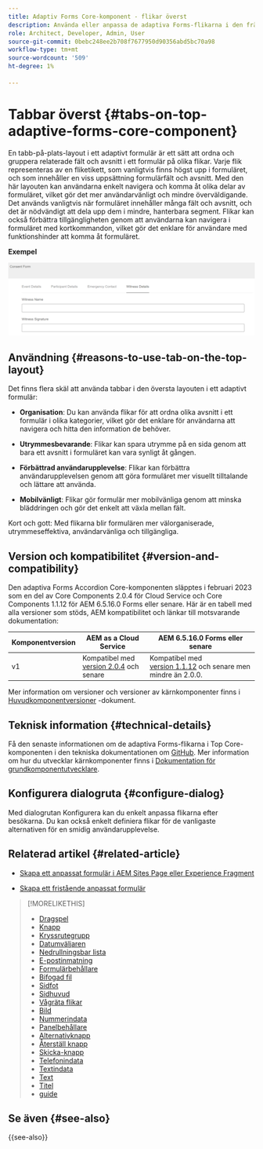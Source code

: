 ```yaml
---
title: Adaptiv Forms Core-komponent - flikar överst
description: Använda eller anpassa de adaptiva Forms-flikarna i den främsta kärnkomponenten.
role: Architect, Developer, Admin, User
source-git-commit: 0bebc248ee2b708f7677950d90356abd5bc70a98
workflow-type: tm+mt
source-wordcount: '509'
ht-degree: 1%

---
```



# Tabbar överst {#tabs-on-top-adaptive-forms-core-component}

En tabb-på-plats-layout i ett adaptivt formulär är ett sätt att ordna och gruppera relaterade fält och avsnitt i ett formulär på olika flikar. Varje flik representeras av en fliketikett, som vanligtvis finns högst upp i formuläret, och som innehåller en viss uppsättning formulärfält och avsnitt. Med den här layouten kan användarna enkelt navigera och komma åt olika delar av formuläret, vilket gör det mer användarvänligt och mindre överväldigande. Det används vanligtvis när formuläret innehåller många fält och avsnitt, och det är nödvändigt att dela upp dem i mindre, hanterbara segment. Flikar kan också förbättra tillgängligheten genom att användarna kan navigera i formuläret med kortkommandon, vilket gör det enklare för användare med funktionshinder att komma åt formuläret.

**Exempel**

![](/help/adaptive-forms/assets/tabs.png)

## Användning {#reasons-to-use-tab-on-the-top-layout}

Det finns flera skäl att använda tabbar i den översta layouten i ett adaptivt formulär:

* **Organisation**: Du kan använda flikar för att ordna olika avsnitt i ett formulär i olika kategorier, vilket gör det enklare för användarna att navigera och hitta den information de behöver.

* **Utrymmesbevarande**: Flikar kan spara utrymme på en sida genom att bara ett avsnitt i formuläret kan vara synligt åt gången.

* **Förbättrad användarupplevelse**: Flikar kan förbättra användarupplevelsen genom att göra formuläret mer visuellt tilltalande och lättare att använda.

* **Mobilvänligt**: Flikar gör formulär mer mobilvänliga genom att minska bläddringen och gör det enkelt att växla mellan fält.

Kort och gott: Med flikarna blir formulären mer välorganiserade, utrymmeseffektiva, användarvänliga och tillgängliga.

## Version och kompatibilitet {#version-and-compatibility}

Den adaptiva Forms Accordion Core-komponenten släpptes i februari 2023 som en del av Core Components 2.0.4 för Cloud Service och Core Components 1.1.12 för AEM 6.5.16.0 Forms eller senare. Här är en tabell med alla versioner som stöds, AEM kompatibilitet och länkar till motsvarande dokumentation:

| Komponentversion | AEM as a Cloud Service | AEM 6.5.16.0 Forms eller senare |
|---|---|---|
| v1 | Kompatibel med<br>[version 2.0.4](/help/adaptive-forms/version.md) och senare | Kompatibel med<br>[version 1.1.12](/help/adaptive-forms/version.md) och senare men mindre än 2.0.0. |

Mer information om versioner och versioner av kärnkomponenter finns i [Huvudkomponentversioner](/help/adaptive-forms/version.md) -dokument.

<!-- ## Sample Component Output {#sample-component-output}

To experience the Accordion Component as well as see examples of its configuration options as well as HTML and JSON output, visit the [Component Library](https://adobe.com/go/aem_cmp_library_accordion). -->

## Teknisk information {#technical-details}

Få den senaste informationen om de adaptiva Forms-flikarna i Top Core-komponenten i den tekniska dokumentationen om [GitHub](https://github.com/adobe/aem-core-forms-components/tree/master/ui.af.apps/src/main/content/jcr_root/apps/core/fd/components/form/tabsontop/v1/tabsontop). Mer information om hur du utvecklar kärnkomponenter finns i [Dokumentation för grundkomponentutvecklare](/help/developing/overview.md).

## Konfigurera dialogruta {#configure-dialog}

Med dialogrutan Konfigurera kan du enkelt anpassa flikarna efter besökarna. Du kan också enkelt definiera flikar för de vanligaste alternativen för en smidig användarupplevelse.

## Relaterad artikel {#related-article}

* [Skapa ett anpassat formulär i AEM Sites Page eller Experience Fragment](https://experienceleague.adobe.com/docs/experience-manager-cloud-service/content/forms/adaptive-forms-authoring/create-or-add-an-adaptive-form-to-aem-sites-page.html)

* [Skapa ett fristående anpassat formulär](https://experienceleague.adobe.com/docs/experience-manager-cloud-service/content/forms/adaptive-forms-authoring/authoring-adaptive-forms-core-components/create-an-adaptive-form-on-forms-cs/creating-adaptive-form-core-components.html)

>[!MORELIKETHIS]
>
>* [Dragspel](/help/adaptive-forms/components/accordion.md)
>* [Knapp](/help/adaptive-forms/components/button.md)
>* [Kryssrutegrupp](/help/adaptive-forms/components/checkbox-group.md)
>* [Datumväljaren](/help/adaptive-forms/components/date-picker.md)
>* [Nedrullningsbar lista](/help/adaptive-forms/components/drop-down.md)
>* [E-postinmatning](/help/adaptive-forms/components/email-input.md)
>* [Formulärbehållare](/help/adaptive-forms/components/form-container.md)
>* [Bifogad fil](/help/adaptive-forms/components/file-attachment.md)
>* [Sidfot](/help/adaptive-forms/components/footer.md)
>* [Sidhuvud](/help/adaptive-forms/components/header.md)
>* [Vågräta flikar](/help/adaptive-forms/components/horizontal-tabs.md)
>* [Bild](/help/adaptive-forms/components/image.md)
>* [Nummerindata](/help/adaptive-forms/components/number-input.md)
>* [Panelbehållare](/help/adaptive-forms/components/panel-container.md)
>* [Alternativknapp](/help/adaptive-forms/components/radio-button.md)
>* [Återställ knapp](/help/adaptive-forms/components/reset-button.md)
>* [Skicka-knapp](/help/adaptive-forms/components/submit-button.md)
>* [Telefonindata](/help/adaptive-forms/components/telephone-input.md)
>* [Textindata](/help/adaptive-forms/components/text-input.md)
>* [Text](/help/adaptive-forms/components/text.md)
>* [Titel](/help/adaptive-forms/components/title.md)
>* [guide](/help/adaptive-forms/components/wizard.md)

## Se även {#see-also}

{{see-also}}